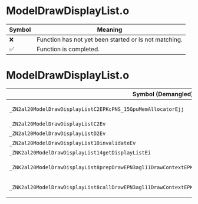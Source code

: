 # ModelDrawDisplayList.o
| Symbol | Meaning 
| ------------- | ------------- 
| :x: | Function has not yet been started or is not matching. 
| :white_check_mark: | Function is completed. 


# ModelDrawDisplayList.o
| Symbol (Demangled) | Symbol (Mangled) | Decompiled? |
| ------------- |  ------------- | ------------- |
| `_ZN2al20ModelDrawDisplayListC2EPKcPNS_15GpuMemAllocatorEjj` | `al::ModelDrawDisplayList::ModelDrawDisplayList(char const*,al::GpuMemAllocator *,unsigned int,unsigned int)` | :white_check_mark: |
| `_ZN2al20ModelDrawDisplayListC2Ev` | `al::ModelDrawDisplayList::ModelDrawDisplayList(void)` | :white_check_mark: |
| `_ZN2al20ModelDrawDisplayListD2Ev` | `al::ModelDrawDisplayList::~ModelDrawDisplayList()` | :white_check_mark: |
| `_ZN2al20ModelDrawDisplayList10invalidateEv` | `al::ModelDrawDisplayList::invalidate(void)` | :white_check_mark: |
| `_ZNK2al20ModelDrawDisplayList14getDisplayListEi` | `al::ModelDrawDisplayList::getDisplayList(int)const` | :white_check_mark: |
| `_ZNK2al20ModelDrawDisplayList8prepDrawEPN3agl11DrawContextEPKNS_15MeshDrawerTableEPKPKNS_9ModelCtrlEii` | `al::ModelDrawDisplayList::prepDraw(agl::DrawContext *,al::MeshDrawerTable const*,al::ModelCtrl const* const*,int,int)const` | :white_check_mark: |
| `_ZNK2al20ModelDrawDisplayList8callDrawEPN3agl11DrawContextEPKNS_15MeshDrawerTableEPKPKNS_9ModelCtrlEii` | `al::ModelDrawDisplayList::callDraw(agl::DrawContext *,al::MeshDrawerTable const*,al::ModelCtrl const* const*,int,int)const` | :white_check_mark: |

